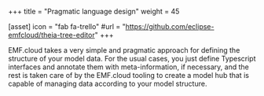 +++
title = "Pragmatic language design"
weight = 45

[asset]
  icon = "fab fa-trello"
  #url = "https://github.com/eclipse-emfcloud/theia-tree-editor"
+++

EMF.cloud takes a very simple and pragmatic approach for defining the structure of your model data. For the usual cases, you just define Typescript interfaces and annotate them with meta-information, if necessary, and the rest is taken care of by the EMF.cloud tooling to create a model hub that is capable of managing data according to your model structure.
